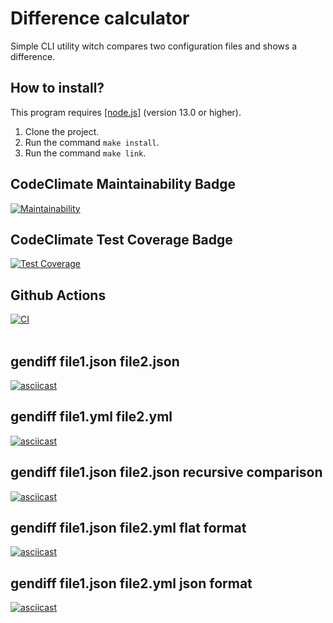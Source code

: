 # Difference calculator

Simple CLI utility witch compares two configuration files and shows a difference.

## How to install?

This program requires [[node.js]](https://nodejs.org/en/) (version 13.0 or higher).

1. Clone the project.<br>
2. Run the command <code>make install</code>.<br>
3. Run the command <code>make link</code>.

## CodeClimate Maintainability Badge

[![Maintainability](https://api.codeclimate.com/v1/badges/a99a88d28ad37a79dbf6/maintainability)](https://codeclimate.com/github/AlekseyShlapakov/frontend-project-lvl2/maintainability)

## CodeClimate Test Coverage Badge

[![Test Coverage](https://api.codeclimate.com/v1/badges/a99a88d28ad37a79dbf6/test_coverage)](https://codeclimate.com/github/AlekseyShlapakov/frontend-project-lvl2/test_coverage)

## Github Actions

[![CI](https://github.com/AlekseyShlapakov/frontend-project-lvl2/workflows/Node%20CI/badge.svg)](https://github.com/AlekseyShlapakov/frontend-project-lvl2/actions?query=workflow%3A%22Node+CI%22)<br><br>
## gendiff file1.json file2.json<br>
[![asciicast](https://asciinema.org/a/SVkkmQNrUo4yHOLKcigXdiOGs.svg)](https://asciinema.org/a/SVkkmQNrUo4yHOLKcigXdiOGs)
## gendiff file1.yml file2.yml<br>
[![asciicast](https://asciinema.org/a/TALUMVsbxsFSe9p23OPghhVGn.svg)](https://asciinema.org/a/TALUMVsbxsFSe9p23OPghhVGn)
## gendiff file1.json file2.json recursive comparison<br>
[![asciicast](https://asciinema.org/a/5PQQYEbey97Ad1GWFXHyMiPF7.svg)](https://asciinema.org/a/5PQQYEbey97Ad1GWFXHyMiPF7)
## gendiff file1.json file2.yml flat format<br>
[![asciicast](https://asciinema.org/a/P3b7MyPG00yMwqjgJnSbNWJKs.svg)](https://asciinema.org/a/P3b7MyPG00yMwqjgJnSbNWJKs)
## gendiff file1.json file2.yml json format<br>
[![asciicast](https://asciinema.org/a/PKLkJCOmnDAZHqeb3DbtXfYbZ.svg)](https://asciinema.org/a/PKLkJCOmnDAZHqeb3DbtXfYbZ)


